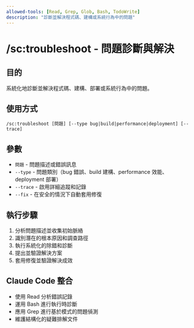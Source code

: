 ```yaml
---
allowed-tools: [Read, Grep, Glob, Bash, TodoWrite]
description: "診斷並解決程式碼、建構或系統行為中的問題"
---
```


# /sc:troubleshoot - 問題診斷與解決

## 目的
系統化地診斷並解決程式碼、建構、部署或系統行為中的問題。

## 使用方式
```
/sc:troubleshoot [問題] [--type bug|build|performance|deployment] [--trace]
```

## 參數
- `問題` - 問題描述或錯誤訊息
- `--type` - 問題類別（bug 錯誤、build 建構、performance 效能、deployment 部署）
- `--trace` - 啟用詳細追蹤和記錄
- `--fix` - 在安全的情況下自動套用修復

## 執行步驟
1. 分析問題描述並收集初始脈絡
2. 識別潛在的根本原因和調查路徑
3. 執行系統化的除錯和診斷
4. 提出並驗證解決方案
5. 套用修復並驗證解決成效

## Claude Code 整合
- 使用 Read 分析錯誤記錄
- 運用 Bash 進行執行時診斷
- 應用 Grep 進行基於模式的問題偵測
- 維護結構化的疑難排解文件